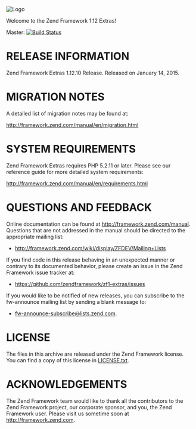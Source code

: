 ![Logo](http://framework.zend.com/images/logos/ZendFramework-logo.png)

Welcome to the Zend Framework 1.12 Extras!

Master: [![Build Status](https://api.travis-ci.org/zendframework/zf1-extras.png?branch=master)](https://travis-ci.org/zendframework/zf1-extras)

RELEASE INFORMATION
===================

Zend Framework Extras 1.12.10 Release.
Released on January 14, 2015.

MIGRATION NOTES
===============

A detailed list of migration notes may be found at:

http://framework.zend.com/manual/en/migration.html

SYSTEM REQUIREMENTS
===================

Zend Framework Extras requires PHP 5.2.11 or later. Please see our reference
guide for more detailed system requirements:

http://framework.zend.com/manual/en/requirements.html

QUESTIONS AND FEEDBACK
======================

Online documentation can be found at http://framework.zend.com/manual.
Questions that are not addressed in the manual should be directed to the
appropriate mailing list:

- http://framework.zend.com/wiki/display/ZFDEV/Mailing+Lists

If you find code in this release behaving in an unexpected manner or
contrary to its documented behavior, please create an issue in the Zend
Framework issue tracker at:

- https://github.com/zendframework/zf1-extras/issues

If you would like to be notified of new releases, you can subscribe to
the fw-announce mailing list by sending a blank message to:

- fw-announce-subscribe@lists.zend.com.

LICENSE
=======

The files in this archive are released under the Zend Framework license.
You can find a copy of this license in [LICENSE.txt](LICENSE.txt).

ACKNOWLEDGEMENTS
================

The Zend Framework team would like to thank all the contributors to the Zend
Framework project, our corporate sponsor, and you, the Zend Framework user.
Please visit us sometime soon at http://framework.zend.com.
